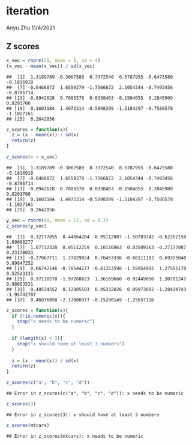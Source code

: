 iteration
================
Anyu Zhu
11/4/2021

## Z scores

``` r
x_vec = rnorm(25, mean = 5, sd = 4)
(x_vec - mean(x_vec)) / sd(x_vec)
```

    ##  [1]  1.3189789 -0.3067589  0.7372540  0.5787955 -0.6475580 -0.1816918
    ##  [7] -0.6468872  1.6559279 -1.7566872  2.1054344 -0.7493456 -0.8706714
    ## [13] -0.8942628  0.7085578  0.0338463 -0.1504055  0.2845909  0.8201706
    ## [19]  0.1603184  1.4972314 -0.5898399 -1.5104297 -0.7580578 -1.1027161
    ## [25]  0.2642056

``` r
z_scores = function(x){
  z = (x - mean(x)) / sd(x)
  return(z)
}

z_scores(x = x_vec)
```

    ##  [1]  1.3189789 -0.3067589  0.7372540  0.5787955 -0.6475580 -0.1816918
    ##  [7] -0.6468872  1.6559279 -1.7566872  2.1054344 -0.7493456 -0.8706714
    ## [13] -0.8942628  0.7085578  0.0338463 -0.1504055  0.2845909  0.8201706
    ## [19]  0.1603184  1.4972314 -0.5898399 -1.5104297 -0.7580578 -1.1027161
    ## [25]  0.2642056

``` r
y_vec = rnorm(40, mean = 12, sd = 0.3)
z_scores(y_vec)
```

    ##  [1]  0.32777855  0.44664204 -0.95112007 -1.50783742 -0.62262158  1.09088277
    ##  [7]  1.07712328  0.05112259  0.10116863  0.03509363 -0.27177807  0.23178033
    ## [13] -0.27067711  1.27829024  0.76453336 -0.66111162  0.69375040  0.89847252
    ## [19]  0.66742146 -0.70544277 -0.81353598 -1.59954985  1.27555170  0.52523231
    ## [25]  0.97118570 -1.97268623  1.36169660 -0.02449056  1.30781247  0.98863531
    ## [31]  0.48534552  0.12805503  0.95332826  0.09973092 -1.28414743 -1.95742707
    ## [37]  0.46036858 -2.17000377 -0.15200149 -1.25657116

``` r
z_scores = function(x){
  if (!is.numeric(x)){
    stop("x needs to be numeric")
  }
  
  if (length(x) < 3){
    stop("x should have at least 3 numbers")
  }
  
  z = (x - mean(x)) / sd(x)
  return(z)
}

z_scores(c("a", "b", "c", "d"))
```

    ## Error in z_scores(c("a", "b", "c", "d")): x needs to be numeric

``` r
z_scores(3)
```

    ## Error in z_scores(3): x should have at least 3 numbers

``` r
z_scores(mtcars)
```

    ## Error in z_scores(mtcars): x needs to be numeric

